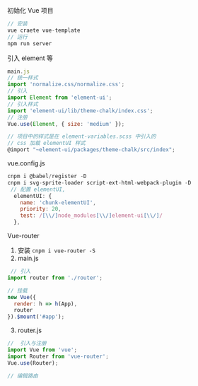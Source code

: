 初始化 Vue 项目
```javascript
// 安装
vue craete vue-template
// 运行
npm run server
```

引入 element 等
```javascript
main.js
// 统一样式
import 'normalize.css/normalize.css';
// 引入
import Element from 'element-ui';
// 引入样式
import 'element-ui/lib/theme-chalk/index.css';
// 注册
Vue.use(Element, { size: 'medium' });

// 项目中的样式是在 element-variables.scss 中引入的
// css 加载 elementUI 样式
@import "~element-ui/packages/theme-chalk/src/index";

```

vue.config.js
```javascript
cnpm i @babel/register -D
cnpm i svg-sprite-loader script-ext-html-webpack-plugin -D
 // 配置 elementUI,
  elementUI: {
    name: 'chunk-elementUI',
    priority: 20,
    test: /[\\/]node_modules[\\/]element-ui[\\/]/
  },
```

Vue-router
1. 安装  `cnpm i vue-router -S`
2. main.js
```javascript
 // 引入
import router from './router';

// 挂载
new Vue({
  render: h => h(App),
  router
}).$mount('#app');
```
3. router.js
```javascript
//  引入与注册
import Vue from 'vue';
import Router from 'vue-router';
Vue.use(Router);

// 编辑路由
```




